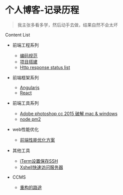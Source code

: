 # 个人博客-记录历程

> 我主张多看多学，然后动手去做，结果自然不会太坏

Content List

* 前端工程系列
    * [编码规范](https://github.com/peachlemon/blog/issues/1)
    * [项目搭建]()
    * [Http response status list](https://github.com/peachlemon/blog/issues/3)
   
* 前端框架系列
    * [Angularjs]()
    * [React]()
   
* 前端工具系列
    * [Adobe photoshop cc 2015 破解 mac & windows](https://github.com/peachlemon/blog/issues/2)
    * [node pm2]()  
    
* web性能优化
    * [前端性能优化方案](https://github.com/peachlemon/blog/issues/6)  
    
* 其他工具  
	* [iTerm设置保存SSH](https://github.com/peachlemon/blog/issues/4)
	* [Xshell快速访问服务器](https://github.com/peachlemon/blog/issues/5)  
	
* CCMS
    * [重构的路途](https://github.com/peachlemon/blog/issues/3)


